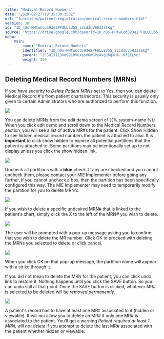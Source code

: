 ```yaml
---
title: "Medical Record Numbers"
date: "2020-02-27T19:35:30.353Z"
url: "functions/patient-registration/medical-record-numbers.html"
version: 30
id: "1D_nQs-HHtwCcd593e2PFQLLEU5S_i2id3LV6H3JlSKg"
source: "https://drive.google.com/open?id=1D_nQs-HHtwCcd593e2PFQLLEU5S_i2id3LV6H3JlSKg"
menu:
    main:
        name: "Medical Record Numbers"
        identifier: "1D_nQs-HHtwCcd593e2PFQLLEU5S_i2id3LV6H3JlSKg"
        parent: "1F5UITI13Xe991RVRXssmOWGPyAvgUbgXHk--KfZILV0"
        weight: 350
---
```

## Deleting Medical Record Numbers (MRNs)

If you have security to *Delete Patient MRNs* set to Yes, then you can delete Medical Record #'s from patient charts/records. This security is usually only given to certain Administrators who are authorized to perform this function.

![](medical-record-numbers.images/image1.png)

You can delete MRNs from the edit demo screen of {{% system-name %}} . When you click edit demo and scroll down to the Medical Record Numbers section, you will see a list of active MR#s for the patient. Click Show Hidden to see hidden medical record numbers the patient is attached to also. It is **important** to click show hidden to expose all potential partitions that the patient is attached to. Some partitions may be intentionally set up to not display unless you click the show hidden link.

![](medical-record-numbers.images/image2.png)

Uncheck all partitions with a **blue** check. If any are checked and you cannot uncheck them, please contact your MIE Implementer before going any further. If you cannot uncheck a box, then the partition has been specifically configured this way. The MIE Implementer may need to temporarily modify the partition for you to delete MRN's.

![](medical-record-numbers.images/image3.png)

If you wish to delete a specific undesired MRN# that is linked to the patient's chart, simply click the X to the left of the MRN# you wish to delete.

![](medical-record-numbers.images/image4.png)

The user will be prompted with a pop-up message asking you to confirm that you wish to delete the MR number. Click OK to proceed with deleting the MRNs you selected to delete or click cancel.

![](medical-record-numbers.images/image5.png)

When you click OK on that pop-up message, the partition name will appear with a strike through it.

If you did not mean to delete the MRN for the patient, you can click undo link to restore it. Nothing happens until you click the SAVE button. So you can undo still at that point. Once the SAVE button is clicked, whatever MR# is selected to be deleted will be *removed permanently*.

![](medical-record-numbers.images/image6.png)

A patient's record has to have at least one MR# associated to it (hidden or viewable). It will not allow you to delete an MR# if only one MR# is associated to the patient. You'll get a warning *Patient required at least 1 MRN, will not delete* if you attempt to delete the last MR# associated with the patient whether hidden or viewable.

